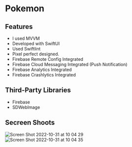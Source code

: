 # Pokemon

## Features
- I used MVVM
- Developed with SwiftUI
- Used Swiftlint
- Pixel perfect designed.
- Firebase Remote Config Integrated
- Firebase Cloud Messaging Integrated (Push Notification)
- Firebase Analytics Integrated
- Firebase Crashlytics Integrated

## Third-Party Libraries
- Firebase
- SDWebImage

## Secreen Shoots
![Screen Shot 2022-10-31 at 10 04 29](https://user-images.githubusercontent.com/62101026/198950604-31b5c871-300d-4974-b148-797d5bdb582a.png)
![Screen Shot 2022-10-31 at 10 04 35](https://user-images.githubusercontent.com/62101026/198950663-7195ab82-7b58-4e95-aa2b-4726dfef3590.png)
